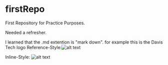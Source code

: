 # firstRepo
First Repository for Practice Purposes.

Needed a refresher.

I learned that the .md extention is "mark down".
for example this is the Davis Tech logo
Reference-Style:![alt text][logo]

[logo]: http://davistech.edu/images/DavisTech_logo_wht.svg "Logo Title Text 2"

Inline-Style: 
![alt text](http://davistech.edu/images/DavisTech_logo_wht.svg "Logo Title Text 2")
